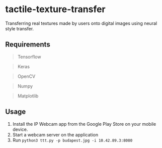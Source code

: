# tactile-texture-transfer
Transferring real textures made by users onto digital images using neural style transfer.

## Requirements
> Tensorflow

> Keras

> OpenCV

> Numpy

> Matplotlib

## Usage

1. Install the IP Webcam app from the Google Play Store on your mobile device.
2. Start a webcam server on the application
3. Run ```python3 ttt.py -p budapest.jpg -i 10.42.89.3:8080```
